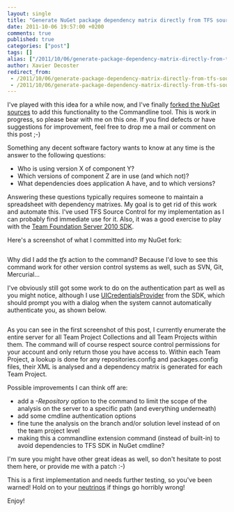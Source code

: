 ```yaml
---
layout: single
title: "Generate NuGet package dependency matrix directly from TFS source control"
date: 2011-10-06 19:57:00 +0200
comments: true
published: true
categories: ["post"]
tags: []
alias: ["/2011/10/06/generate-package-dependency-matrix-directly-from-tfs-source-control-aspx/"]
author: Xavier Decoster
redirect_from:
 - /2011/10/06/generate-package-dependency-matrix-directly-from-tfs-source-control-aspx/.html
 - /2011/10/06/generate-package-dependency-matrix-directly-from-tfs-source-control-aspx/.html
---
```

<p>I've played with this idea for a while now, and I've finally <a href="http://nuget.codeplex.com/SourceControl/network/Forks/XavierDecoster/NuGetTfs" target="_blank">forked the NuGet sources</a> to add this functionality to the Commandline tool. This is work in progress, so please bear with me on this one. If you find defects or have suggestions for improvement, feel free to drop me a mail or comment on this post ;-)</p>

<p>Something any decent software factory wants to know at any time is the answer to the following questions:</p>

<ul>
<li>Who is using version X of component Y?</li>
<li>Which versions of component Z are in use (and which not)?</li>
<li>What dependencies does application A have, and to which versions?</li>
</ul>

<p>Answering these questions typically requires someone to maintain a spreadsheet with dependency matrixes. My goal is to get rid of this work and automate this. I've used TFS Source Control for my implementation as I can probably find immediate use for it. Also, it was a good exercise to play with the <a href="http://msdn.microsoft.com/en-us/library/bb130146(v=VS.100).aspx" target="_blank">Team Foundation Server 2010 SDK</a>.</p>

<p>Here's a screenshot of what I committed into my NuGet fork:</p>

<p><img src="https://xavierdecosterblog.blob.core.windows.net/blog/2011-10-06/nugetcmdlineanalyse.png" alt="" /></p>

<p>Why did I add the <em>tfs</em> action to the command? Because I'd love to see this command work for other version control systems as well, such as SVN, Git, Mercurial...</p>

<p>I've obviously still got some work to do on the authentication part as well as you might notice, although I use <a href="http://msdn.microsoft.com/en-us/library/microsoft.teamfoundation.client.uicredentialsprovider(v=VS.100).aspx" target="_blank">UICredentialsProvider</a> from the SDK, which should prompt you with a dialog when the system cannot automatically authenticate you, as shown below.</p>

<p><img src="https://xavierdecosterblog.blob.core.windows.net/blog/2011-10-06/nugetcmdlineanalyseauthentication.png" alt="" /></p>

<p>As you can see in the first screenshot of this post, I currently enumerate the entire server for all Team Project Collections and all Team Projects within them. The command will of course respect source control permissions for your account and only return those you have access to. Within each Team Project, a lookup is done for any repositories.config and packages.config files, their XML is analysed and a dependency matrix is generated for each Team Project.</p>

<p>Possible improvements I can think off are:</p>

<ul>
<li>add a <em>-Repository</em> option to the command to limit the scope of the analysis on the server to a specific path (and everything underneath)</li>
<li>add some cmdline authentication options</li>
<li>fine tune the analysis on the branch and/or solution level instead of on the team project level</li>
<li>making this a commandline extension command (instead of built-in) to avoid dependencies to TFS SDK in NuGet cmdline?</li>
</ul>

<p>I'm sure you might have other great ideas as well, so don't hesitate to post them here, or provide me with a patch :-)</p>

<p>This is a first implementation and needs further testing, so you've been warned! Hold on to your <a href="http://en.wikipedia.org/wiki/Neutrino" target="_blank">neutrinos</a> if things go horribly wrong!</p>

<p>Enjoy!</p>
